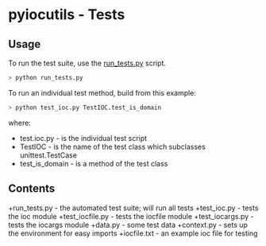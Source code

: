 # pyiocutils - Tests

## Usage

To run the test suite, use the [run_tests.py](run_tests.py) script.
```python
> python run_tests.py
```

To run an individual test method, build from this example:
```python
> python test_ioc.py TestIOC.test_is_domain
```

where:
+ test.ioc.py - is the individual test script
+ TestIOC - is the name of the test class which subclasses unittest.TestCase
+ test_is_domain - is a method of the test class

## Contents

+run_tests.py - the automated test suite; will run all tests 
+test_ioc.py - tests the ioc module
+test_iocfile.py - tests the iocfile module
+test_iocargs.py - tests the iocargs module
+data.py - some test data
+context.py - sets up the environment for easy imports
+iocfile.txt - an example ioc file for testing
